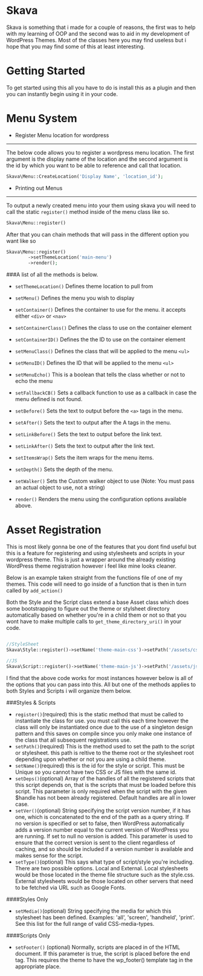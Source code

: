 Skava
=======================
Skava is something that i made for a couple of reasons, the first was to help with my learning of OOP and the second was to aid in my development of WordPress Themes. Most of the classes here you may find useless but i hope that you may find some of this at least interesting.


Getting Started
===============
To get started using this all you have to do is install this as a plugin and then you can instantly begin using it in your code.




Menu System
===========

- Register Menu location for wordpress
------------------------------------

The below code allows you to register a wordpress menu location. The first argument is the display name of the location and the second argument is the id by which you want to be able to reference and call that location.

~~~php
Skava\Menu::CreateLocation('Display Name', 'location_id');
~~~

- Printing out Menus
------------------
To output a newly created menu into your them using skava you will need to call the static `register()` method inside of the menu class like so.



~~~php
Skava\Menu::register() 
~~~

After that you can chain methods that will pass in the different option you want like so

~~~php
Skava\Menu::register()
		->setThemeLocation('main-menu')
		->render();
~~~
###A list of all the methods is below.

- `setThemeLocation()` Defines theme location to pull from

- `setMenu()` Defines the menu you wish to display

- `setContainer()` Defines the container to use for the menu. it accepts either `<div>` or `<nav>`

- `setContainerClass()` Defines the class to use on the container element

- `setContainerID()` Defines the the ID to use on the container element

- `setMenuClass()` Defines the class that will be applied to the menu `<ul>`

- `setMenuID()` Defines the ID that will be applied to the menu `<ul>`

- `setMenuEcho()` This is a boolean that tells the class whether or not to echo the menu

- `setFallbackCB()` Sets a callback function to use as a callback in case the menu defined is not found.

- `setBefore()` Sets the text to output before the `<a>` tags in the menu.

- `setAfter()` Sets the text to output after the A tags in the menu.

- `setLinkBefore()` Sets the text to output before the link text.

- `setLinkAfter()` Sets the text to output after the link text.

- `setItemsWrap()` Sets the item wraps for the menu items.

- `setDepth()` Sets the depth of the menu.

- `setWalker()` Sets the Custom walker object to use (Note: You must pass an actual object to use, not a string)

- `render()` Renders the menu using the configuration options available above.

Asset Registration
==================
This is most likely gonna be one of the features that you dont find useful but this is a feature for registering and using stylesheets and scripts in your wordpress theme. This is just a wrapper around the already existing WordPress theme registration however i feel like mine looks cleaner.

Below is an example taken straight from the functions file of one of my themes. This code will need to go inside of a function that is then in turn called by `add_action()`

Both the Style and the Script class extend a base Asset class which does some bootstrapping to figure out the theme or stylsheet directory automatically based on whether you're in a child them or not so that you wont have to make multiple calls to `get_theme_directory_uri()` in your code.

~~~php

//StyleSheet
Skava\Style::register()->setName('theme-main-css')->setPath('/assets/css/main.css')->add();

//JS
Skava\Script::register()->setName('theme-main-js')->setPath('/assets/js/main.js')->add();

~~~
I find that the above code works for most instances however below is all of the options that you can pass into this. All but one of the methods applies to both Styles and Scripts i will organize them below.

###Styles & Scripts
- `register()`(required) this is the static method that must be called to instantiate the class for use. you must call this each time however the class will only be instantiated once due to the use of a singleton design pattern and this saves on compile since you only make one instance of the class that all subsequent registrations use.
- `setPath()`(required) This is the method used to set the path to the script or stylesheet. this path is reltive to the theme root or the stylesheet root depending upon whether or not you are using a child theme.
- `setName()`(required) this is the id for the style or script. This must be Unique so you cannot have two CSS or JS files with the same id.
- `setDeps()`(optional) Array of the handles of all the registered scripts that this script depends on, that is the scripts that must be loaded before this script. This parameter is only required when the script with the given $handle has not been already registered. Default handles are all in lower case.
- `setVer()`(optional) String specifying the script version number, if it has one, which is concatenated to the end of the path as a query string. If no version is specified or set to false, then WordPress automatically adds a version number equal to the current version of WordPress you are running. If set to null no version is added. This parameter is used to ensure that the correct version is sent to the client regardless of caching, and so should be included if a version number is available and makes sense for the script.
- `setType()`(optional) This says what type of script/style you're including. There are two possible options. Local and External. Local stylesheets would be those located in the theme file structure such as the style.css. External stylesheets would be those located on other servers that need to be fetched via URL such as Google Fonts. 

####Styles Only
- `setMedia()`(optional) String specifying the media for which this stylesheet has been defined. Examples: 'all', 'screen', 'handheld', 'print'. See this list for the full range of valid CSS-media-types.

####Scripts Only
- `setFooter()`  (optional) Normally, scripts are placed in <head> of the HTML document. If this parameter is true, the script is placed before the </body> end tag. This requires the theme to have the wp_footer() template tag in the appropriate place.
